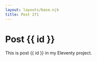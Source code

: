 ```yaml
---
layout: layouts/base.njk
title: Post 271
---
```


# Post {{ id }}

This is post {{ id }} in my Eleventy project.
